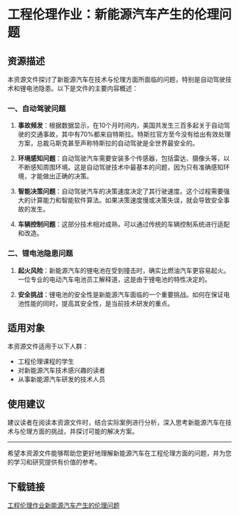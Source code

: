 # 工程伦理作业：新能源汽车产生的伦理问题

## 资源描述

本资源文件探讨了新能源汽车在技术与伦理方面所面临的问题，特别是自动驾驶技术和锂电池隐患。以下是文件的主要内容概述：

### 一、自动驾驶问题

1. **事故频发**：根据数据显示，在10个月时间内，美国共发生三百多起关于自动驾驶的交通事故，其中有70%都来自特斯拉。特斯拉官方至今没有给出有效处理方案，总裁马斯克甚至声称特斯拉的自动驾驶是全世界最安全的。

2. **环境感知问题**：自动驾驶汽车需要安装多个传感器，包括雷达、摄像头等，以不断感知周围环境。这是自动驾驶技术中最基本的问题，因为只有准确感知环境，才能做出正确的决策。

3. **智能决策问题**：自动驾驶汽车的决策速度决定了其行驶速度。这个过程需要强大的计算能力和智能软件算法。如果决策速度慢或决策失误，就会导致安全事故的发生。

4. **车辆控制问题**：这部分技术相对成熟，可以通过传统的车辆控制系统进行适配和改造。

### 二、锂电池隐患问题

1. **起火风险**：新能源汽车的锂电池在受到撞击时，确实比燃油汽车更容易起火。一位专业的电动汽车电池员工解释道，这是由于锂电池的特性决定的。

2. **安全挑战**：锂电池的安全性是新能源汽车面临的一个重要挑战。如何在保证电池性能的同时，提高其安全性，是当前技术研发的重点。

## 适用对象

本资源文件适用于以下人群：

- 工程伦理课程的学生
- 对新能源汽车技术感兴趣的读者
- 从事新能源汽车研发的技术人员

## 使用建议

建议读者在阅读本资源文件时，结合实际案例进行分析，深入思考新能源汽车在技术与伦理方面的挑战，并探讨可能的解决方案。

---

希望本资源文件能够帮助您更好地理解新能源汽车在工程伦理方面的问题，并为您的学习和研究提供有价值的参考。

## 下载链接

[工程伦理作业新能源汽车产生的伦理问题](https://pan.quark.cn/s/903574e11670)
